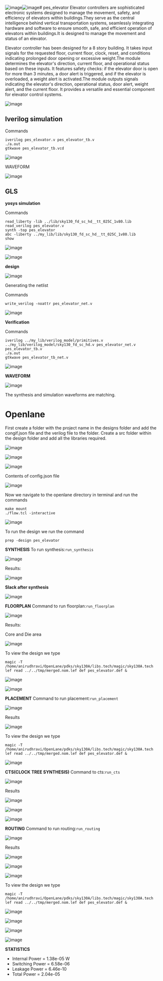 ![image](https://github.com/Anirudh-Ravi123/pes_elevator/assets/142154804/15520c89-0a8f-4fe6-b0e8-fbc8a88da3a3)![image](https://github.com/Anirudh-Ravi123/pes_elevator/assets/142154804/990d0a02-70fa-47ad-ba9b-22472b5b88d4)# pes_elevator
Elevator controllers are sophisticated electronic systems designed to manage the movement, safety, and efficiency of elevators within buildings.They serve as the central intelligence behind vertical transportation systems, seamlessly integrating hardware and software to ensure smooth, safe, and efficient operation of elevators within buildings.It is designed to manage the movement and status of an elevator. 

Elevator controller has been designed for a 8 story building. It takes input signals for the requested floor, current floor, clock, reset, and conditions indicating prolonged door opening or excessive weight.The module determines the elevator's direction, current floor, and operational status based on these inputs. It features safety checks: if the elevator door is open for more than 3 minutes, a door alert is triggered, and if the elevator is overloaded, a weight alert is activated.The module outputs signals indicating the elevator's direction, operational status, door alert, weight alert, and the current floor. It provides a versatile and essential component for elevator control systems.

![image](https://github.com/Anirudh-Ravi123/pes_elevator/assets/142154804/154a3bfb-7d16-4158-9be2-c5ca665e7e53)


## Iverilog simulation
Commands
```
iverilog pes_elevator.v pes_elevator_tb.v
./a.out
gtkwave pes_elevator_tb.vcd
```

![image](https://github.com/Anirudh-Ravi123/pes_elevator/assets/142154804/deb58f7a-ede0-41a1-9c10-ba6c871e550c)


WAVEFORM 

![image](https://github.com/Anirudh-Ravi123/pes_elevator/assets/142154804/da83baa3-b6d5-4a15-8873-ab938ff4a069)


## GLS 

**yosys simulation**


Commands

```
read_liberty -lib ../lib/sky130_fd_sc_hd__tt_025C_1v80.lib
read_verilog pes_elevator.v
synth -top pes_elevator
abc -liberty ../my_lib/lib/sky130_fd_sc_hd__tt_025C_1v80.lib
show
```

![image](https://github.com/Anirudh-Ravi123/pes_elevator/assets/142154804/67361018-03fd-48ac-af62-912d207355f4)


![image](https://github.com/Anirudh-Ravi123/pes_elevator/assets/142154804/8e5634f0-5e0d-4a81-acce-80dc4caf489e)


**design**

![image](https://github.com/Anirudh-Ravi123/pes_elevator/assets/142154804/bd91b7fc-aa57-44a5-ab05-36fda0aeef81)



Generating the netlist

Commands
```
write_verilog -noattr pes_elevator_net.v
```

![image](https://github.com/Anirudh-Ravi123/pes_elevator/assets/142154804/7f140452-4277-4270-b7eb-757ff7524e05)


**Verification**


Commands
```
iverilog ../my_lib/verilog_model/primitives.v ../my_lib/verilog_model/sky130_fd_sc_hd.v pes_elevator_net.v pes_elevator_tb.v
./a.out
gtkwave pes_elevator_tb_net.v
```

![image](https://github.com/Anirudh-Ravi123/pes_elevator/assets/142154804/72c5fa8d-92ab-48d8-a57c-7f38181686b8)


**WAVEFORM**

![image](https://github.com/Anirudh-Ravi123/pes_elevator/assets/142154804/49477b8e-42b3-441a-a524-742bf2907ce1)

The synthesis  and simulation waveforms are matching.



# Openlane 

First create a folder with the project name in the designs folder and add the congif.json file and the verilog file to the folder. Create a src folder within the design folder and add all the libraries required.

![image](https://github.com/Anirudh-Ravi123/pes_elevator/assets/142154804/54fa3b88-bf6a-41be-b0f3-c9bff6a07863)

![image](https://github.com/Anirudh-Ravi123/pes_elevator/assets/142154804/5c2c6e01-80bf-496f-a133-70fafdc6b9a7)


![image](https://github.com/Anirudh-Ravi123/pes_elevator/assets/142154804/523506b2-7c75-4790-b038-989622ce0a3d)



Contents of config.json file

![image](https://github.com/Anirudh-Ravi123/pes_elevator/assets/142154804/5996ea83-00e7-433e-8ebf-859a2dcce152)



Now we navigate to the openlane directory in terminal and run the commands 

```
make mount
./flow.tcl -interactive
```

![image](https://github.com/Anirudh-Ravi123/pes_elevator/assets/142154804/67c057bb-b224-4c01-8a75-7b614c3d3f55)


To run the design we run the command
```
prep -design pes_elevator
```

**SYNTHESIS**
To run synthesis:```run_synthesis```

![image](https://github.com/Anirudh-Ravi123/pes_elevator/assets/142154804/4f1231e0-75b9-4883-a7f7-67e8bb856810)


Results:

![image](https://github.com/Anirudh-Ravi123/pes_elevator/assets/142154804/994bcf26-f951-4bc7-9a18-6a178cc18fa1)


**Slack after synthesis**

![image](https://github.com/Anirudh-Ravi123/pes_elevator/assets/142154804/bf01cdee-fce0-4511-bd76-092a03aec2bd)


**FLOORPLAN**
Command to run floorplan:```run_floorplan```

![image](https://github.com/Anirudh-Ravi123/pes_elevator/assets/142154804/0fcd7177-06cd-4bfe-9a3c-703ad95ef374)


Results:

Core and Die area

![image](https://github.com/Anirudh-Ravi123/pes_elevator/assets/142154804/ce350044-13ff-4efa-87f5-eb6a150cd297)


To view the design we type 

```
magic -T /home/anirudhravi/OpenLane/pdks/sky130A/libs.tech/magic/sky130A.tech lef read ../../tmp/merged.nom.lef def pes_elevator.def &
```
![image](https://github.com/Anirudh-Ravi123/pes_elevator/assets/142154804/494e750f-0fdf-4245-8c30-770b74fed303)


![image](https://github.com/Anirudh-Ravi123/pes_elevator/assets/142154804/680ce772-8214-4ad5-ab15-34fb6c5b7115)


**PLACEMENT**
Command to run placement:```run_placement```

![image](https://github.com/Anirudh-Ravi123/pes_elevator/assets/142154804/8f1c5adf-6803-4cd8-9707-40c2fe1e1d8d)


Results

![image](https://github.com/Anirudh-Ravi123/pes_elevator/assets/142154804/b9dc5ee4-0aa1-4b0d-b899-bdc78998c895)


To view the design we type 

```
magic -T /home/anirudhravi/OpenLane/pdks/sky130A/libs.tech/magic/sky130A.tech lef read ../../tmp/merged.nom.lef def pes_elevator.def &
```

![image](https://github.com/Anirudh-Ravi123/pes_elevator/assets/142154804/86564e99-da74-49ad-905c-a35474e4e26a)


**CTS(CLOCK TREE SYNTHESIS)**
Command to cts:```run_cts```

![image](https://github.com/Anirudh-Ravi123/pes_elevator/assets/142154804/f214277f-8c96-43d8-922f-d55f184af199)


Results

![image](https://github.com/Anirudh-Ravi123/pes_elevator/assets/142154804/be1a6f7e-ec58-4cd0-b9da-170d4fdab444)


![image](https://github.com/Anirudh-Ravi123/pes_elevator/assets/142154804/2ff42620-ee0d-4bcf-8d87-e8f061db927e)


![image](https://github.com/Anirudh-Ravi123/pes_elevator/assets/142154804/a2d0336c-8f21-44d4-93fd-abcdeb32b737)



**ROUTING**
Command to run routing:```run_routing```

![image](https://github.com/Anirudh-Ravi123/pes_elevator/assets/142154804/c1d5c7a5-19ff-41d2-8967-cefdf7af9861)


Results


![image](https://github.com/Anirudh-Ravi123/pes_elevator/assets/142154804/692e1278-8e43-4bff-a1b1-0f8f566c9418)


![image](https://github.com/Anirudh-Ravi123/pes_elevator/assets/142154804/08ae2e72-e882-4898-a2df-dddee590fbfe)


![image](https://github.com/Anirudh-Ravi123/pes_elevator/assets/142154804/3622cdb7-c22f-4188-aed1-329d95b5af3c)


To view the design we type 

```
magic -T /home/anirudhravi/OpenLane/pdks/sky130A/libs.tech/magic/sky130A.tech lef read ../../tmp/merged.nom.lef def pes_elevator.def &
```

![image](https://github.com/Anirudh-Ravi123/pes_elevator/assets/142154804/7b9ac352-3db2-4104-a05c-592ce96eac59)


![image](https://github.com/Anirudh-Ravi123/pes_elevator/assets/142154804/46085d73-72ad-40d0-b465-ed23031dade6)


![image](https://github.com/Anirudh-Ravi123/pes_elevator/assets/142154804/c8def5d2-f0d0-427a-8930-d89d57cd916a)


![image](https://github.com/Anirudh-Ravi123/pes_elevator/assets/142154804/004d2de2-0abf-4131-a37b-7055f08ff07b)


**STATISTICS**

- Internal Power = 1.38e-05  W
- Switching Power = 6.58e-06 
- Leakage Power =  6.46e-10
- Total Power =  2.04e-05
